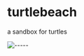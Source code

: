 # turtlebeach
a sandbox for turtles

![-----](https://repository-images.githubusercontent.com/522002351/e3722678-a470-4b12-9b20-442d242e0c2c)
